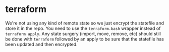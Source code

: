 # terraform

We're not using any kind of remote state so we just encrypt the statefile and
store it in the repo. You need to use the `terraform.bash` wrapper instead of
`terraform apply`. Any state surgery (import, move, remove, etc) should still
be done with `terraform` followed by an apply to be sure that the statefile
has been updated and then encrypted.
